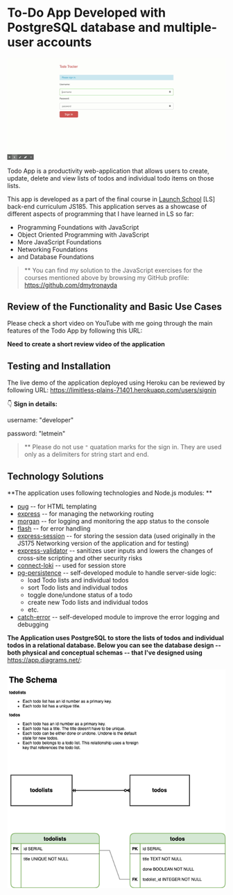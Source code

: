 # To-Do App Developed with PostgreSQL database and multiple-user accounts

![Todo App](./assets/todo-app.gif)

Todo App is a productivity web-application that allows users to create, update, delete and view lists of todos and individual todo items on those lists. 

This app is developed as a part of the final course in [Launch School](*https://launchschool.com/*) [LS] back-end curriculum JS185. This application serves as a showcase of different aspects of programming that I have learned in LS so far: 

- Programming Foundations with JavaScript
- Object Oriented Programming with JavaScript
- More JavaScript Foundations
- Networking Foundations
- and Database Foundations

> ** You can find my solution to the JavaScript exercises for the courses mentioned above by browsing my GitHub profile: https://github.com/dmytronayda

## Review of the Functionality and Basic Use Cases

Please check a short video on YouTube with me going through the main features of the Todo App by following this URL: 

**Need to create a short review video of the application**

## Testing and Installation

The live demo of the application deployed using Heroku can be reviewed by following URL: https://limitless-plains-71401.herokuapp.com/users/signin

:point_down: **Sign in details:** 

username: "developer" 

password: "letmein"

> ** Please do not use `"` quatation marks for the sign in. They are used only as a delimiters for string start and end.

## Technology Solutions

**The application uses following technologies and Node.js modules: **

- [pug](https://pugjs.org/api/getting-started.html) -- for HTML templating
- [express](https://www.npmjs.com/package/express) -- for managing the networking routing
- [morgan](https://www.npmjs.com/package/morgan) -- for logging and monitoring the app status to the console 
- [flash](https://www.npmjs.com/package/flash) -- for error handling
- [express-session](https://www.npmjs.com/package/express-session) -- for storing the session data (used originally in the JS175 Networking version of the application and for testing)
- [express-validator](https://express-validator.github.io/docs/)  -- sanitizes user inputs and lowers the changes of cross-site scripting and other security risks
- [connect-loki](https://github.com/Requarks/connect-loki#readme) -- used for session store
- [pg-persistence](https://github.com/dmytronayda/todos-app-postgresql-practice/blob/master/lib/pg-persistence.js) -- self-developed module to handle server-side logic: 
  - load Todo lists and individual todos
  - sort Todo lists and individual todos
  - toggle done/undone status of a todo
  - create new Todo lists and individual todos
  - etc.
- [catch-error](https://github.com/dmytronayda/todos-app-postgresql-practice/blob/master/lib/catch-error.js) -- self-developed module to improve the error logging and debugging

**The Application uses PostgreSQL to store the lists of todos and individual todos in a relational database. Below you can see the database design -- both physical and conceptual schemas -- that I've designed using** https://app.diagrams.net/: 

![todo-app-schema](./assets/todo-app-schema.png)




